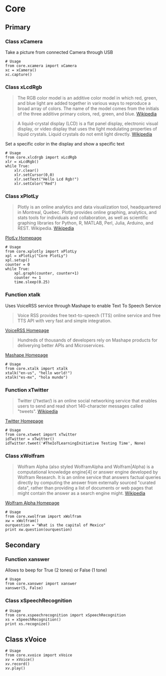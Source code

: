 Core
==

## Primary

### Class xCamera

Take a picture from connected Camera through USB

    # Usage
    from core.xcamera import xCamera
    xc = xCamera()
    xc.capture()

### Class xLcdRgb

> The RGB color model is an additive color model in which red, green, and blue light are added together in various ways to reproduce a broad array of colors. The name of the model comes from the initials of the three additive primary colors, red, green, and blue. [Wikipedia](https://en.wikipedia.org/wiki/RGB_color_model)

> A liquid-crystal display (LCD) is a flat panel display, electronic visual display, or video display that uses the light modulating properties of liquid crystals. Liquid crystals do not emit light directly. [Wikipedia](https://en.wikipedia.org/wiki/Liquid-crystal_display)

Set a specific color in the display and show a specific text

    # Usage
    from core.xlcdrgb import xLcdRgb
    xlr = xLcdRgb()
    while True:
        xlr.clear()
        xlr.setCursor(0,0)
        xlr.setText("Hello Lcd Rgb!")
        xlr.setColor("Red")

### Class xPlotLy

> Plotly is an online analytics and data visualization tool, headquartered in Montreal, Quebec. Plotly provides online graphing, analytics, and stats tools for individuals and collaboration, as well as scientific graphing libraries for Python, R, MATLAB, Perl, Julia, Arduino, and REST. Wikipedia. [Wikipedia](https://en.wikipedia.org/wiki/Plotly)

[PlotLy Homepage](https://plot.ly/)

    # Usage
    from core.xplotly import xPlotLy
    xpl = xPlotLy("Core PlotLy")
    xpl.setup()
    counter = 0
    while True:
        xpl.graph(counter, counter+1)
        counter += 1
        time.sleep(0.25)

### Function xtalk

Uses VoiceRSS service through Mashape to enable Text To Speech Service

> Voice RSS provides free text-to-speech (TTS) online service and free TTS API with very fast and simple integration.

[VoiceRSS Homepage](http://www.voicerss.org/)

> Hundreds of thousands of developers rely on Mashape products for deliverying better APIs and Microservices.

[Mashape Homepage](https://www.mashape.com/)

    # Usage
    from core.xtalk import xtalk
    xtalk("en-us", "hello world!")
    xtalk("es-mx", "hola mundo")


### Function xTwitter

> Twitter (/ˈtwɪtər/) is an online social networking service that enables users to send and read short 140-character messages called "tweets". [Wikipedia](https://en.wikipedia.org/wiki/Twitter)

[Twitter Homepage](https://twitter.com/)

    # Usage
    from core.xtweet import xTwitter
    idTwitter = xTwitter()
    idTwitter.tweet('#TheIoTLearningInitiative Testing Time', None)

### Class xWolfram

> Wolfram Alpha (also styled WolframAlpha and Wolfram|Alpha) is a computational knowledge engine[4] or answer engine developed by Wolfram Research. It is an online service that answers factual queries directly by computing the answer from externally sourced "curated data", rather than providing a list of documents or web pages that might contain the answer as a search engine might. [Wikipedia](https://en.wikipedia.org/wiki/Wolfram_Alpha)

[Wolfram Alpha Homepage](http://www.wolframalpha.com/)

    # Usage
    from core.xwolfram import xWolfram
    xw = xWolfram()
    ourquestion = "What is the capital of Mexico"
    print xw.question(ourquestion)

## Secondary

### Function xanswer

Allows to beep for True (2 tones) or False (1 tone)

    # Usage
    from core.xanswer import xanswer
    xanswer(5, False)

### Class xSpeechRecognition

    # Usage
    from core.xspeechrecognition import xSpeechRecognition
    xs = xSpeechRecognition()
    print xs.recognize()

## Class xVoice

    # Usage
    from core.xvoice import xVoice
    xv = xVoice()
    xv.record()
    xv.play()